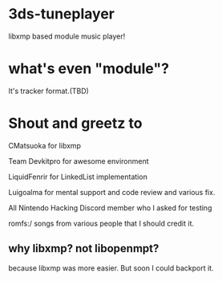 # 3ds-tuneplayer

libxmp based module music player!

# what's even "module"?

It's tracker format.(TBD)

# Shout and greetz to
CMatsuoka for libxmp

Team Devkitpro for awesome environment

LiquidFenrir for LinkedList implementation

Luigoalma for mental support and code review and various fix.

All Nintendo Hacking Discord member who I asked for testing

romfs:/ songs from various people that I should credit it.



## why libxmp? not libopenmpt?

because libxmp was more easier.
But soon I could backport it.


